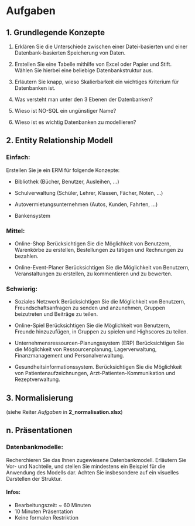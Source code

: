 # Aufgaben

## 1. Grundlegende Konzepte

1. Erklären Sie die Unterschiede zwischen einer Datei-basierten und einer Datenbank-basierten Speicherung von Daten.

2. Erstellen Sie eine Tabelle mithilfe von Excel oder Papier und Stift. Wählen Sie hierbei eine beliebige Datenbankstruktur aus.

3. Erläutern Sie knapp, wieso Skalierbarkeit ein wichtiges Kriterium für Datenbanken ist.

4. Was versteht man unter den 3 Ebenen der Datenbanken? 

5. Wieso ist NO-SQL ein ungünstiger Name? 

6. Wieso ist es wichtig Datenbanken zu modellieren? 

## 2. Entity Relationship Modell

### Einfach:

Erstellen Sie je ein ERM für folgende Konzepte:

* Bibliothek (Bücher, Benutzer, Ausleihen, ...)

* Schulverwaltung (Schüler, Lehrer, Klassen, Fächer, Noten, ...)

* Autovermietungsunternehmen (Autos, Kunden, Fahrten, ...)

* Bankensystem 

### Mittel:

* Online-Shop 
    Berücksichtigen Sie die Möglichkeit von Benutzern, Warenkörbe zu erstellen, Bestellungen zu tätigen und Rechnungen zu bezahlen.

* Online-Event-Planer
    Berücksichtigen Sie die Möglichkeit von Benutzern, Veranstaltungen zu erstellen, zu kommentieren und zu bewerten.

### Schwierig:

* Soziales Netzwerk 
    Berücksichtigen Sie die Möglichkeit von Benutzern, Freundschaftsanfragen zu senden und anzunehmen, Gruppen beizutreten und Beiträge zu teilen.

* Online-Spiel 
    Berücksichtigen Sie die Möglichkeit von Benutzern, Freunde hinzuzufügen, in Gruppen zu spielen und Highscores zu teilen.

* Unternehmensressourcen-Planungssystem (ERP)
    Berücksichtigen Sie die Möglichkeit von Ressourcenplanung, Lagerverwaltung, Finanzmanagement und Personalverwaltung.

* Gesundheitsinformationssystem.
    Berücksichtigen Sie die Möglichkeit von Patientenaufzeichnungen, Arzt-Patienten-Kommunikation und Rezeptverwaltung.

## 3. Normalisierung

(siehe Reiter _Aufgaben_ in __2_normalisation.xlsx__)

## n. Präsentationen

### Datenbankmodelle:

Recherchieren Sie das Ihnen zugewiesene Datenbankmodell. Erläutern Sie Vor- und Nachteile, und stellen Sie mindestens ein Beispiel für die Anwendung des Modells dar. Achten Sie insbesondere auf ein visuelles Darstellen der Struktur.

#### Infos:

* Bearbeitungszeit: ~ 60 Minuten
* 10 Minuten Präsentation
* Keine formalen Restriktion
